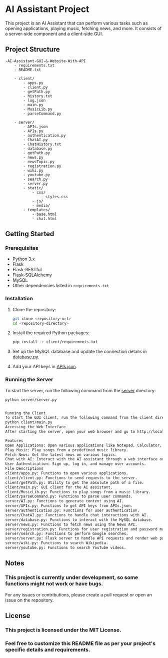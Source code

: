 # AI Assistant Project

This project is an AI Assistant that can perform various tasks such as opening applications, playing music, fetching news, and more. It consists of a server-side component and a client-side GUI.

## Project Structure

    -AI-Assistant-GUI-&-Website-With-API
        - requirements.txt
        - README.txt

        - client/
            - apps.py
            - client.py
            - getPath.py
            - history.txt
            - log.json
            - main.py
            - MusicLib.py
            - parseCommand.py

        - server/
            - APIs.json
            - APIs.py
            - authentication.py
            - ChatAI.py
            - ChatHistory.txt
            - database.py
            - getPath.py
            - news.py
            - newsTopic.py
            - registration.py
            - wiki.py
            - youtube.py
            - search.py
            - server.py
            - static/
                - css/
                    - styles.css
                - js/
                - media/
            - templates/
                - base.html
                - chat.html

## Getting Started

### Prerequisites

- Python 3.x
- Flask
- Flask-RESTful
- Flask-SQLAlchemy
- MySQL
- Other dependencies listed in `requirements.txt`

### Installation

1. Clone the repository:
    ```sh
    git clone <repository-url>
    cd <repository-directory>
    ```

2. Install the required Python packages:
    ```sh
    pip install -r client/requirements.txt
    ```

3. Set up the MySQL database and update the connection details in [database.py](http://_vscodecontentref_/29).

4. Add your API keys in [APIs.json](http://_vscodecontentref_/30).

### Running the Server

To start the server, run the following command from the [server](http://_vscodecontentref_/31) directory:
```sh
python server/server.py


Running the Client
To start the GUI client, run the following command from the client directory:
python client/main.py
Accessing the Web Interface
After starting the server, open your web browser and go to http://localhost:5000 to access the web interface.

Features
Open Applications: Open various applications like Notepad, Calculator, Paint, etc.
Play Music: Play songs from a predefined music library.
Fetch News: Get the latest news on various topics.
Chat with AI: Interact with the AI assistant through a web interface or GUI client.
User Authentication: Sign up, log in, and manage user accounts.
File Descriptions
client/apps.py: Functions to open various applications.
client/client.py: Functions to send requests to the server.
client/getPath.py: Utility to get the absolute path of a file.
client/main.py: GUI client for the AI assistant.
client/MusicLib.py: Functions to play songs from a music library.
client/parseCommand.py: Functions to parse user commands.
server/AI.py: Functions to generate content using AI.
server/APIs.py: Functions to get API keys from APIs.json.
server/authentication.py: Functions for user authentication.
server/ChatAI.py: Functions to handle chat interactions with AI.
server/database.py: Functions to interact with the MySQL database.
server/news.py: Functions to fetch news using the News API.
server/registration.py: Functions for user registration and password management.
server/search.py: Functions to perform Google searches.
server/server.py: Flask server to handle API requests and render web pages.
server/wiki.py: Functions to search Wikipedia.
server/youtube.py: Functions to search YouTube videos.
```
## Notes
### This project is currently under development, so some functions might not work or have bugs.
For any issues or contributions, please create a pull request or open an issue on the repository.

## License
### This project is licensed under the MIT License.

### Feel free to customize this README file as per your project's specific details and requirements.